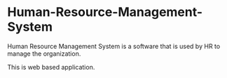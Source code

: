 # Human-Resource-Management-System


Human Resource Management System is a software that is used by HR to manage the organization.

This is web based application.
